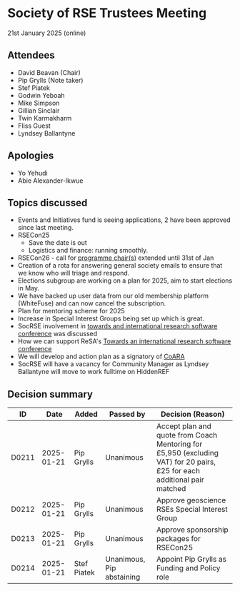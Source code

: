 # Society of RSE Trustees Meeting

21st January 2025 (online)

## Attendees

- David Beavan (Chair)
- Pip Grylls (Note taker)
- Stef Piatek 
- Godwin Yeboah 
- Mike Simpson 
- Gillian Sinclair 
- Twin Karmakharm 
- Fliss Guest
- Lyndsey Ballantyne

## Apologies

- Yo Yehudi
- Abie Alexander-Ikwue


## Topics discussed
- Events and Initiatives fund is seeing applications, 2 have been approved since last meeting.
- RSECon25
  - Save the date is out
  - Logistics and finance: running smoothly. 
- RSECon26 - call for [programme chair(s)](https://society-rse.org/call-for-programme-chairs-rsecon26/) extended until 31st of Jan
- Creation of a rota for answering general society emails to ensure that we know who will triage and respond. 
- Elections subgroup are working on a plan for 2025, aim to start elections in May. 
- We have backed up user data from our old membership platform (WhiteFuse) and can now cancel the subscription.
- Plan for mentoring scheme for 2025
- Increase in Special Interest Groups being set up which is great.
- SocRSE involvement in [towards and international research software conference](https://docs.google.com/document/d/1hHtEn8IVpLSWhxIDJ0_JSUNPDjmXpTd0m5IFh2jBD7s/edit?tab=t.0#heading=h.432dfrbk1x8b) was discussed
- How we can support ReSA's [Towards an international research software conference](https://docs.google.com/document/d/1pnVVCvX3bcdaZDyAeMg-CwXXNn4bFpx5P_n0p5rihd4/edit?tab=t.0)
- We will develop and action plan as a signatory of [CoARA](https://coara.eu/)
- SocRSE will have a vacancy for Community Manager as Lyndsey Ballantyne will move to work fulltime on HiddenREF

## Decision summary

| ID    | Date       | Added       | Passed by                 | Decision (Reason)                                                                                                        |
|-------|------------|-------------|---------------------------|--------------------------------------------------------------------------------------------------------------------------|
| D0211 | 2025-01-21 | Pip Grylls  | Unanimous                 | Accept plan and quote from Coach Mentoring for £5,950 (excluding VAT) for 20 pairs, £25 for each additional pair matched |
| D0212 | 2025-01-21 | Pip Grylls  | Unanimous                 | Approve geoscience RSEs Special Interest Group                                                                           |
| D0213 | 2025-01-21 | Pip Grylls  | Unanimous                 | Approve sponsorship packages for RSECon25                                                                                |
| D0214 | 2025-01-21 | Stef Piatek | Unanimous, Pip abstaining | Appoint Pip Grylls as Funding and Policy role                                                                            |
